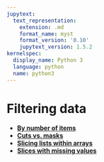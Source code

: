 ```yaml
---
jupytext:
  text_representation:
    extension: .md
    format_name: myst
    format_version: '0.10'
    jupytext_version: 1.5.2
kernelspec:
  display_name: Python 3
  language: python
  name: python3
---
```


Filtering data
==============

   * **[By number of items](how-to-filter-num)**
   * **[Cuts vs. masks](how-to-filter-cut-mask)**
   * **[Slicing lists within arrays](how-to-filter-jagged)**
   * **[Slices with missing values](how-to-filter-masked)**
